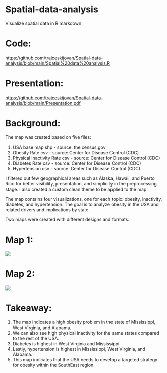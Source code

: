 # Spatial-data-analysis
Visualize spatial data in R markdown


# Code:
https://github.com/trajceskijovan/Spatial-data-analysis/blob/main/Spatial%20data%20analysis.R

# Presentation: 
https://github.com/trajceskijovan/Spatial-data-analysis/blob/main/Presentation.pdf

# Background:

The map was created based on five files:
1.	USA base map shp - source:  the census.gov 
2.	Obesity Rate csv  -  source: Center for Disease Control (CDC)
3.	Physical Inactivity Rate csv -  source: Center for Disease Control (CDC)
4.	Diabetes Rate csv -  source: Center for Disease Control (CDC)
5.	Hypertension csv -  source: Center for Disease Control (CDC)

I filtered out few geographical areas such as Alaska, Hawaii, and Puerto Rico for better visibility, presentation, and simplicity in the preprocessing stage. I also created a custom clean theme to be applied to the map.

The map contains four visualizations, one for each topic: obesity, inactivity, diabetes, and hypertension. The goal is to analyze obesity in the USA and related drivers and implications by state.

Two maps were created with different designs and formats.

# Map 1:

![](samples/Map1.png)


# Map 2:

![](samples/Map2.png)


# Takeaway:

1. The map indicates a high obesity problem in the state of Mississippi, West Virginia, and Alabama.
2. We can also see high physical inactivity for the same states compared to the rest of the USA. 
3. Diabetes is highest in West Virginia and Mississippi.
4. Lastly, hypertension is highest in Mississippi, West Virginia, and Alabama.
5. This map indicates that the USA needs to develop a targeted strategy for obesity within the SouthEast region.



